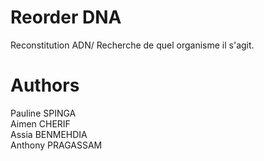 # Reorder DNA
Reconstitution ADN/ Recherche de quel organisme il s'agit.
# Authors
Pauline SPINGA
<br>
Aimen CHERIF
<br>
Assia BENMEHDIA
<br>
Anthony PRAGASSAM 
